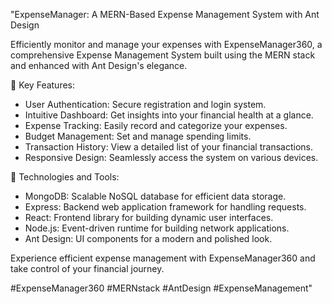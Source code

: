 "ExpenseManager: A MERN-Based Expense Management System with Ant Design

Efficiently monitor and manage your expenses with ExpenseManager360, a comprehensive Expense Management System built using the MERN stack and enhanced with Ant Design's elegance.

🚀 Key Features:
- User Authentication: Secure registration and login system.
- Intuitive Dashboard: Get insights into your financial health at a glance.
- Expense Tracking: Easily record and categorize your expenses.
- Budget Management: Set and manage spending limits.
- Transaction History: View a detailed list of your financial transactions.
- Responsive Design: Seamlessly access the system on various devices.

🔧 Technologies and Tools:
- MongoDB: Scalable NoSQL database for efficient data storage.
- Express: Backend web application framework for handling requests.
- React: Frontend library for building dynamic user interfaces.
- Node.js: Event-driven runtime for building network applications.
- Ant Design: UI components for a modern and polished look.

Experience efficient expense management with ExpenseManager360 and take control of your financial journey.

#ExpenseManager360 #MERNstack #AntDesign #ExpenseManagement"
